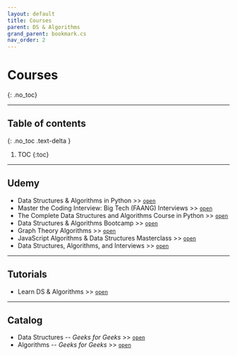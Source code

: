 ```yaml
---
layout: default
title: Courses
parent: DS & Algorithms
grand_parent: bookmark.cs
nav_order: 2
---
```


# Courses
{: .no_toc}

---

## Table of contents
{: .no_toc .text-delta }

1. TOC
{:toc}

---

## Udemy

- Data Structures & Algorithms in Python >> [`open`](https://sapient.udemy.com/course/data-structures-algorithms-python/)
- Master the Coding Interview: Big Tech (FAANG) Interviews >> [`open`](https://sapient.udemy.com/course/master-the-coding-interview-big-tech-faang-interviews/)
- The Complete Data Structures and Algorithms Course in Python >> [`open`](https://sapient.udemy.com/course/data-structures-and-algorithms-bootcamp-in-python/)
- Data Structures & Algorithms Bootcamp >> [`open`](https://sapient.udemy.com/course/data-structures-and-algorithms-bootcamp/)
- Graph Theory Algorithms >> [`open`](https://sapient.udemy.com/course/graph-theory-algorithms)
- JavaScript Algorithms & Data Structures Masterclass >> [`open`](https://sapient.udemy.com/course/js-algorithms-and-data-structures-masterclass/)
- Data Structures, Algorithms, and Interviews >> [`open`](https://sapient.udemy.com/course/python-for-data-structures-algorithms-and-interviews/)

---

## Tutorials

- Learn DS & Algorithms >> [`open`](https://www.programiz.com/dsa)

---

## Catalog

- Data Structures -- *Geeks for Geeks* >> [`open`](https://www.geeksforgeeks.org/data-structures/?ref=lbp)
- Algorithms -- *Geeks for Geeks* >> [`open`](https://www.geeksforgeeks.org/fundamentals-of-algorithms/?ref=shm)
